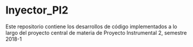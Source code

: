 # Inyector_PI2
Este repositorio contiene los desarrollos de código implementados a lo largo del proyecto central de materia de Proyecto Instrumental 2, semestre 2018-1 
